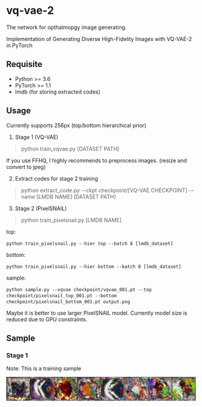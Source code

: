 # vq-vae-2
The network for opthalmopgy image generating.

Implementation of Generating Diverse High-Fidelity Images with VQ-VAE-2 in PyTorch

## Requisite

* Python >= 3.6
* PyTorch >= 1.1
* lmdb (for storing extracted codes)

## Usage

Currently supports 256px (top/bottom hierarchical prior)

1. Stage 1 (VQ-VAE)

> python train_vqvae.py [DATASET PATH]

If you use FFHQ, I highly recommends to preprocess images. (resize and convert to jpeg)

2. Extract codes for stage 2 training

> python extract_code.py --ckpt checkpoint/[VQ-VAE CHECKPOINT] --name [LMDB NAME] [DATASET PATH]

3. Stage 2 (PixelSNAIL)

> python train_pixelsnail.py [LMDB NAME]

top:

    python train_pixelsnail.py --hier top --batch 8 [lmdb_dataset]
    
bottom:
    
    python train_pixelsnail.py --hier bottom --batch 8 [lmdb_dataset]
    
sample:

    python sample.py --vqvae checkpoint/vqvae_001.pt --top checkpoint/pixelsnail_top_001.pt --bottom checkpoint/pixelsnail_bottom_001.pt output.png
Maybe it is better to use larger PixelSNAIL model. Currently model size is reduced due to GPU constraints.

## Sample

### Stage 1

Note: This is a training sample

![Sample from Stage 1 (VQ-VAE)](output.png)
